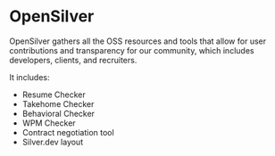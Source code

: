 # OpenSilver

OpenSilver gathers all the OSS resources and tools that allow for user contributions and transparency for our community, which includes developers, clients, and recruiters.

It includes:

* Resume Checker
* Takehome Checker
* Behavioral Checker
* WPM Checker
* Contract negotiation tool
* Silver.dev layout
